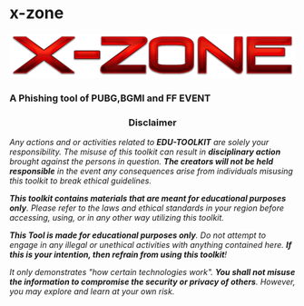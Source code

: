 # x-zone
<p align="center">
<img src=".github/misc/logo.png"/>
 <h3>A Phishing tool of PUBG,BGMI and FF EVENT</h3>
</p>
<h3><p align="center">Disclaimer</p></h3>

<i>Any actions and or activities related to <b>EDU-TOOLKIT</b> are solely your responsibility. The misuse of this toolkit can result in <b>disciplinary action</b> brought against the persons in question. <b>The creators will not be held responsible</b> in the event any consequences arise from individuals misusing this toolkit to break ethical guidelines.

<b>This toolkit contains materials that are meant for educational purposes only</b>. Please refer to the laws and ethical standards in your region before accessing, using, or in any other way utilizing this toolkit.

<b>This Tool is made for educational purposes only</b>. Do not attempt to engage in any illegal or unethical activities with anything contained here. <b>If this is your intention, then refrain from using this toolkit</b>!

It only demonstrates "how certain technologies work". <b>You shall not misuse the information to compromise the security or privacy of others</b>. However, you may explore and learn at your own risk.</i>
